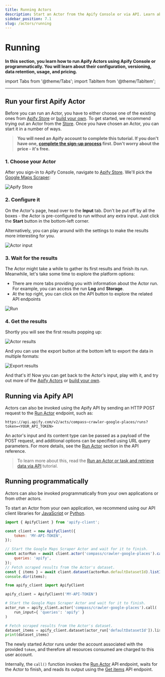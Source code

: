 ```yaml
---
title: Running Actors
description: Start an Actor from the Apify Console or via API. Learn about Actor lifecycles, how to specify settings and version, provide input and resurrect finished runs.
sidebar_position: 7.1
slug: /actors/running
---
```


# Running

**In this section, you learn how to run Apify Actors using Apify Console or programmatically. You will learn about their configuration, versioning, data retention, usage, and pricing.**

import Tabs from '@theme/Tabs';
import TabItem from '@theme/TabItem';

---

## Run your first Apify Actor

Before you can run an Actor, you have to either choose one of the existing ones from [Apify Store](https://apify.com/store) or [build your own](./development). To get started, we recommend trying out an Actor from the [Store](https://apify.com/store). Once you have chosen an Actor, you can start it in a number of ways.

> **You will need an Apify account to complete this tutorial. If you don't have one, [complete the sign-up process](https://console.apify.com/sign-up) first. Don't worry about the price - it's free.**

### 1. Choose your Actor

After you sign-in to Apify Console, navigate to [Apify Store](https://console.apify.com/store). We'll pick the [Google Maps Scraper](https://console.apify.com/actors/nwua9Gu5YrADL7ZDj#/information/latest/readme):

![Apify Store](./images/store-google-maps-scraper.png)

### 2. Configure it

On the Actor's page, head over to the **Input** tab. Don't be put off by all the boxes - the Actor is pre-configured to run without any extra input. Just click the **Start** button in the bottom-left corner.

Alternatively, you can play around with the settings to make the results more interesting for you.

![Actor input](./images/actor-google-maps-scraper-input.png)

### 3. Wait for the results

The Actor might take a while to gather its first results and finish its run. Meanwhile, let's take some time to explore the platform options:

- There are more tabs providing you with information about the Actor run. For example, you can access the run **Log** and **Storage**.
- At the top right, you can click on the API button to explore the related API endpoints

![Run](./images/actor-google-maps-scraper-running.png)

### 4. Get the results

Shortly you will see the first results popping up:

![Actor results](./images/actor-google-maps-scraper-results.png)


And you can use the export button at the bottom left to export the data in multiple formats:

![Export results](./images/actor-google-maps-scraper-export.png)

And that's it! Now you can get back to the Actor's input, play with it, and try out more of the [Apify Actors](https://apify.com/store) or [build your own](./development).

## Running via Apify API

Actors can also be invoked using the Apify API by sending an HTTP POST request to the [Run Actor](/api/v2/#/reference/actors/run-collection/run-actor) endpoint, such as:

```text
https://api.apify.com/v2/acts/compass~crawler-google-places/runs?token=<YOUR_API_TOKEN>
```

An actor's input and its content type can be passed as a payload of the POST request, and additional options can be specified using URL query parameters. For more details, see the [Run Actor](/api/v2/#/reference/actors/run-collection/run-actor) section in the API reference.

> To learn more about this, read the [Run an Actor or task and retrieve data via API](/academy/api/run-actor-and-retrieve-data-via-api) tutorial.

## Running programmatically

Actors can also be invoked programmatically from your own applications or from other actors.

To start an Actor from your own application, we recommend using our API client libraries for [JavaScript](/api/client/js/reference/class/ActorClient#call) or [Python](/api/client/python/reference/class/ActorClient#call).

<Tabs groupId="main">

<TabItem value="JavaScript" label="JavaScript">

```javascript
import { ApifyClient } from 'apify-client';

const client = new ApifyClient({
    token: 'MY-API-TOKEN',
});

// Start the Google Maps Scraper Actor and wait for it to finish.
const actorRun = await client.actor('compass/crawler-google-places').call({
    queries: 'apify',
});
// Fetch scraped results from the Actor's dataset.
const { items } = await client.dataset(actorRun.defaultDatasetId).listItems();
console.dir(items);
```

</TabItem>


<TabItem value="Python" label="Python">

```python
from apify_client import ApifyClient

apify_client = ApifyClient('MY-API-TOKEN')

# Start the Google Maps Scraper Actor and wait for it to finish.
actor_run = apify_client.actor('compass/crawler-google-places').call(
    run_input={ 'queries': 'apify' }
)

# Fetch scraped results from the Actor's dataset.
dataset_items = apify_client.dataset(actor_run['defaultDatasetId']).list_items().items
print(dataset_items)
```

</TabItem>

</Tabs>

The newly started Actor runs under the account associated with the provided `token`, and therefore all resources consumed are charged to this user account.

Internally, the `call()` function invokes the [Run Actor](/api/v2/#/reference/actors/run-collection/run-actor) API endpoint, waits for the Actor to finish, and reads its output using the [Get items](/api/v2/#/reference/datasets/item-collection/get-items) API endpoint.
